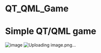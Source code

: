 # QT_QML_Game

# Simple QT/QML game
![image](https://user-images.githubusercontent.com/37419938/116699179-f0e71d00-a9cd-11eb-842c-65acd075179d.png)
![Uploading image.png…]()
